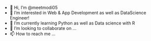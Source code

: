 - 👋 Hi, I’m @meetmodi05
- 👀 I’m interested in Web & App Development as well as DataScience Engineer!
- 🌱 I’m currently learning Python as well as Data science with R
- 💞️ I’m looking to collaborate on ...
- 📫 How to reach me ...

<!---
meetmodi05/meetmodi05 is a ✨ special ✨ repository because its `README.md` (this file) appears on your GitHub profile.
You can click the Preview link to take a look at your changes.
--->
